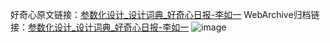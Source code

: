 好奇心原文链接：[参数化设计_设计词典_好奇心日报-李如一](https://www.qdaily.com/articles/2567.html)
WebArchive归档链接：[参数化设计_设计词典_好奇心日报-李如一](http://web.archive.org/web/20160709223600/http://www.qdaily.com/articles/2567.html)
![image](http://ww3.sinaimg.cn/large/007d5XDply1g3v6c4avufj30u02jiawh)